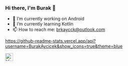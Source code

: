 ### Hi there, I'm Burak 👋


- 🔭 I’m currently working on Android
- 🌱 I’m currently learning Kotlin
- 📫 How to reach me: brkaycck@outlook.com


https://github-readme-stats.vercel.app/api?username=BurakAycicek&show_icons=true&theme=blue

<img alt="ViewCount" height="25" src="https://views.whatilearened.today/views/github/burakaycicek/burakaycicek.svg" />
